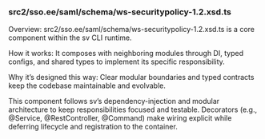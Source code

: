 ### src2/sso.ee/saml/schema/ws-securitypolicy-1.2.xsd.ts

Overview: src2/sso.ee/saml/schema/ws-securitypolicy-1.2.xsd.ts is a core component within the sv CLI runtime.

How it works: It composes with neighboring modules through DI, typed configs, and shared types to implement its specific responsibility.

Why it’s designed this way: Clear modular boundaries and typed contracts keep the codebase maintainable and evolvable.

This component follows sv’s dependency-injection and modular architecture to keep responsibilities focused and testable. Decorators (e.g., @Service, @RestController, @Command) make wiring explicit while deferring lifecycle and registration to the container.
